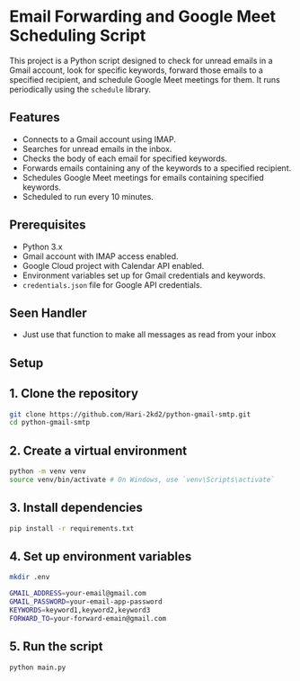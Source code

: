 # Email Forwarding and Google Meet Scheduling Script

This project is a Python script designed to check for unread emails in a Gmail account, look for specific keywords, forward those emails to a specified recipient, and schedule Google Meet meetings for them. It runs periodically using the `schedule` library.

## Features

- Connects to a Gmail account using IMAP.
- Searches for unread emails in the inbox.
- Checks the body of each email for specified keywords.
- Forwards emails containing any of the keywords to a specified recipient.
- Schedules Google Meet meetings for emails containing specified keywords.
- Scheduled to run every 10 minutes.

## Prerequisites

- Python 3.x
- Gmail account with IMAP access enabled.
- Google Cloud project with Calendar API enabled.
- Environment variables set up for Gmail credentials and keywords.
- `credentials.json` file for Google API credentials.

## Seen Handler

- Just use that function to make all messages as read from your inbox

## Setup

## 1. Clone the repository

```sh
git clone https://github.com/Hari-2kd2/python-gmail-smtp.git
cd python-gmail-smtp
```
## 2. Create a virtual environment
```sh
python -m venv venv
source venv/bin/activate # On Windows, use `venv\Scripts\activate`
```
## 3. Install dependencies
```sh
pip install -r requirements.txt
```

## 4. Set up environment variables

```sh
mkdir .env
```
```sh
GMAIL_ADDRESS=your-email@gmail.com
GMAIL_PASSWORD=your-email-app-password
KEYWORDS=keyword1,keyword2,keyword3
FORWARD_TO=your-forward-emain@gmail.com
```

## 5. Run the script
```sh
python main.py
```
